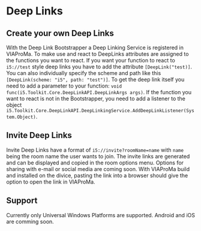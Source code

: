 # Deep Links
## Create your own Deep Links
With the Deep Link Bootstrapper a Deep Linking Service is registered in VIAProMa. To make use and react to DeepLinks attributes are assigned to the functions you want to react. If you want your function to react to `i5://test` style deep links you have to add the attribute `[DeepLink("test)]`. You can also individually specify the scheme and path like this `[DeepLink(scheme: "i5", path: "test")]`. To get the deep link itself you need to add a parameter to your function: `void func(i5.Toolkit.Core.DeepLinkAPI.DeepLinkArgs args)`. 
If the function you want to react is not in the Bootstrapper, you need to add a listener to the object `i5.Toolkit.Core.DeepLinkAPI.DeepLinkingService.AddDeepLinkListener(System.Object)`.
## Invite Deep Links
Invite Deep Links have a format of `i5://invite?roomName=name` with `name` being the room name the user wants to join. The invite links are generated and can be displayed and copied in the room options menu. Options for sharing with e-mail or social media are coming soon.
With VIAProMa build and installed on the divice, pasting the link into a browser should give the option to open the link in VIAProMa. 
## Support
Currently only Universal Windows Platforms are supported. Android and iOS are comming soon. 
